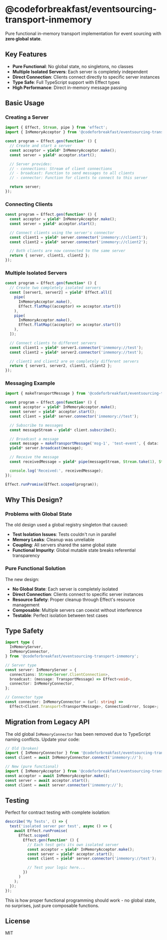 # @codeforbreakfast/eventsourcing-transport-inmemory

Pure functional in-memory transport implementation for event sourcing with **zero global state**.

## Key Features

- **Pure Functional**: No global state, no singletons, no classes
- **Multiple Isolated Servers**: Each server is completely independent
- **Direct Connection**: Clients connect directly to specific server instances
- **Type Safe**: Full TypeScript support with Effect types
- **High Performance**: Direct in-memory message passing

## Basic Usage

### Creating a Server

```typescript
import { Effect, Stream, pipe } from 'effect';
import { InMemoryAcceptor } from '@codeforbreakfast/eventsourcing-transport-inmemory';

const program = Effect.gen(function* () {
  // Create and start a server
  const acceptor = yield* InMemoryAcceptor.make();
  const server = yield* acceptor.start();

  // Server provides:
  // - connections: Stream of client connections
  // - broadcast: Function to send messages to all clients
  // - connector: Function for clients to connect to this server

  return server;
});
```

### Connecting Clients

```typescript
const program = Effect.gen(function* () {
  const acceptor = yield* InMemoryAcceptor.make();
  const server = yield* acceptor.start();

  // Connect clients using the server's connector
  const client1 = yield* server.connector('inmemory://client1');
  const client2 = yield* server.connector('inmemory://client2');

  // Both clients are now connected to the same server
  return { server, client1, client2 };
});
```

### Multiple Isolated Servers

```typescript
const program = Effect.gen(function* () {
  // Create two completely isolated servers
  const [server1, server2] = yield* Effect.all([
    pipe(
      InMemoryAcceptor.make(),
      Effect.flatMap((acceptor) => acceptor.start())
    ),
    pipe(
      InMemoryAcceptor.make(),
      Effect.flatMap((acceptor) => acceptor.start())
    ),
  ]);

  // Connect clients to different servers
  const client1 = yield* server1.connector('inmemory://test');
  const client2 = yield* server2.connector('inmemory://test');

  // client1 and client2 are on completely different servers
  return { server1, server2, client1, client2 };
});
```

### Messaging Example

```typescript
import { makeTransportMessage } from '@codeforbreakfast/eventsourcing-transport';

const program = Effect.gen(function* () {
  const acceptor = yield* InMemoryAcceptor.make();
  const server = yield* acceptor.start();
  const client = yield* server.connector('inmemory://test');

  // Subscribe to messages
  const messageStream = yield* client.subscribe();

  // Broadcast a message
  const message = makeTransportMessage('msg-1', 'test-event', { data: 'hello' });
  yield* server.broadcast(message);

  // Receive the message
  const receivedMessage = yield* pipe(messageStream, Stream.take(1), Stream.runHead);

  console.log('Received:', receivedMessage);
});

Effect.runPromise(Effect.scoped(program));
```

## Why This Design?

### Problems with Global State

The old design used a global registry singleton that caused:

- **Test Isolation Issues**: Tests couldn't run in parallel
- **Memory Leaks**: Cleanup was unreliable
- **Coupling**: All servers shared the same global state
- **Functional Impurity**: Global mutable state breaks referential transparency

### Pure Functional Solution

The new design:

- **No Global State**: Each server is completely isolated
- **Direct Connection**: Clients connect to specific server instances
- **Resource Safety**: Proper cleanup through Effect's resource management
- **Composable**: Multiple servers can coexist without interference
- **Testable**: Perfect isolation between test cases

## Type Safety

```typescript
import type {
  InMemoryServer,
  InMemoryConnector,
} from '@codeforbreakfast/eventsourcing-transport-inmemory';

// Server type
const server: InMemoryServer = {
  connections: Stream<Server.ClientConnection>,
  broadcast: (message: TransportMessage) => Effect<void>,
  connector: InMemoryConnector,
};

// Connector type
const connector: InMemoryConnector = (url: string) =>
  Effect<Client.Transport<TransportMessage>, ConnectionError, Scope>;
```

## Migration from Legacy API

The old global `InMemoryConnector` has been removed due to TypeScript naming conflicts. Update your code:

```typescript
// Old (broken)
import { InMemoryConnector } from '@codeforbreakfast/eventsourcing-transport-inmemory';
const client = await InMemoryConnector.connect('inmemory://');

// New (pure functional)
import { InMemoryAcceptor } from '@codeforbreakfast/eventsourcing-transport-inmemory';
const acceptor = await InMemoryAcceptor.make();
const server = await acceptor.start();
const client = await server.connector('inmemory://');
```

## Testing

Perfect for contract testing with complete isolation:

```typescript
describe('My Tests', () => {
  test('isolated server per test', async () => {
    await Effect.runPromise(
      Effect.scoped(
        Effect.gen(function* () {
          // Each test gets its own isolated server
          const acceptor = yield* InMemoryAcceptor.make();
          const server = yield* acceptor.start();
          const client = yield* server.connector('inmemory://test');

          // Test your logic here...
        })
      )
    );
  });
});
```

This is how proper functional programming should work - no global state, no surprises, just pure composable functions.

## License

MIT
